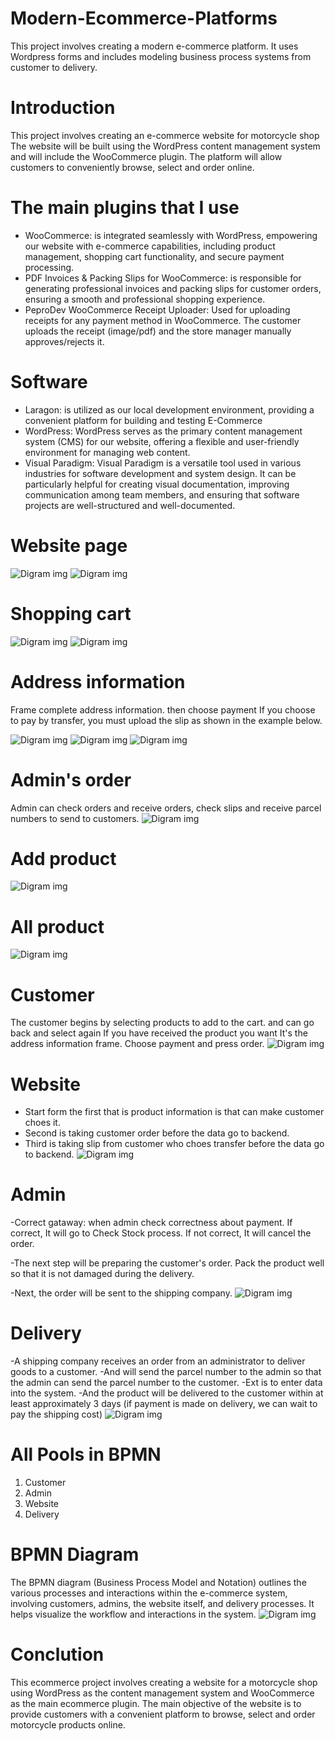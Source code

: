 # Modern-Ecommerce-Platforms
This project involves creating a modern e-commerce platform. It uses Wordpress forms and includes modeling business process systems from customer to delivery.

# Introduction
This project involves creating an e-commerce website for motorcycle shop The website will be built using the WordPress content management system and will include the 
WooCommerce plugin. The platform will allow customers to conveniently browse, select and order online.

# The main plugins that I use
- WooCommerce: is integrated seamlessly with WordPress, empowering our website with e-commerce capabilities, including product management, shopping cart 
functionality, and secure payment processing.
- PDF Invoices & Packing Slips for WooCommerce: is responsible for generating professional invoices and packing slips for customer orders, ensuring a smooth and professional shopping experience.
- PeproDev WooCommerce Receipt Uploader: Used for uploading receipts for any payment method in WooCommerce. The customer uploads the receipt (image/pdf) and the store manager manually approves/rejects it.

# Software
- Laragon: is utilized as our local development environment, providing a convenient platform for building and testing  E-Commerce
- WordPress: WordPress serves as the primary content management system (CMS) for our website, offering a flexible and user-friendly environment for managing web content.
- Visual Paradigm: Visual Paradigm is a versatile tool used in various industries for software development and system design. It can be particularly helpful for creating visual documentation, improving communication among team members, and ensuring that software projects are well-structured and well-documented.

# Website page
![Digram img](img/1.png)
![Digram img](img/2.png)

# Shopping cart
![Digram img](img/3.png)
![Digram img](img/4.png)

# Address information
Frame complete address information. then choose payment If you choose to pay by transfer, you must upload the slip as shown in the example below.

![Digram img](img/5.png)
![Digram img](img/10.png)
![Digram img](img/8.png)

# Admin's order
Admin can check orders and receive orders, check slips and receive parcel numbers to send to customers.
![Digram img](img/6.png)

# Add product
![Digram img](img/11.png)

# All product
![Digram img](img/12.png)

# Customer
The customer begins by selecting products to add to the cart. and can go back and select again If you have received the product you want It's the address information frame. Choose payment and press order.
![Digram img](img/13.png)

# Website
- Start form the first that is product information is that can make customer choes it.
- Second is taking customer order before the data go to backend.
- Third is taking slip from customer who choes transfer before the data go to backend.
![Digram img](img/14.png)

# Admin 
-Correct gataway: when admin check correctness about payment. If correct, It will go to Check Stock process. If not correct, It will cancel the order.

-The next step will be preparing the customer's order. Pack the product well so that it is not damaged during the delivery.

-Next, the order will be sent to the shipping company.
![Digram img](img/15.png)

# Delivery
-A shipping company receives an order from an administrator to deliver goods to a customer.
-And will send the parcel number to the admin so that the admin can send the parcel number to the customer.
-Ext is to enter data into the system.
-And the product will be delivered to the customer within at least approximately 3 days (if payment is made on delivery, we can wait to pay the shipping cost)
![Digram img](img/16.png)

# All Pools in BPMN
1. Customer
2. Admin
3. Website
4. Delivery

# BPMN Diagram
The BPMN diagram (Business Process Model and Notation) outlines the various processes and interactions within the e-commerce system, involving customers, admins, the website itself, and delivery processes. It helps visualize the workflow and interactions in the system.
![Digram img](img/20.png)

# Conclution
This ecommerce project involves creating a website for a motorcycle shop using WordPress as the content management system and WooCommerce as the main ecommerce plugin. The main objective of the website is to provide customers with a convenient platform to browse, select and order motorcycle products online.
